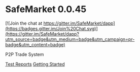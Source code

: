 # SafeMarket 0.0.45

[![Join the chat at https://gitter.im/SafeMarket/dapp](https://badges.gitter.im/Join%20Chat.svg)](https://gitter.im/SafeMarket/dapp?utm_source=badge&utm_medium=badge&utm_campaign=pr-badge&utm_content=badge)

P2P Trade System

[Test Reports](/reports/0.0.45/)
[Getting Started](https://github.com/SafeMarket/dapp/wiki/Getting-Started)
